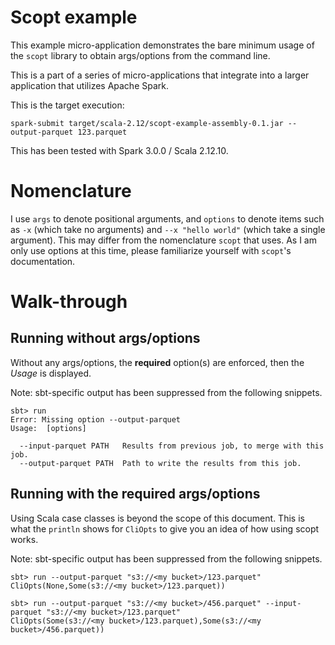 # Scopt example

This example micro-application demonstrates the bare minimum usage of the `scopt` library to obtain args/options from
the command line.

This is a part of a series of micro-applications that integrate into a larger application that utilizes Apache Spark.

This is the target execution:

`spark-submit target/scala-2.12/scopt-example-assembly-0.1.jar --output-parquet 123.parquet`

This has been tested with Spark 3.0.0 / Scala 2.12.10.

# Nomenclature

I use `args` to denote positional arguments, and `options` to denote items such as `-x` (which take no arguments) and 
`--x "hello world"` (which take a single argument). This may differ from the nomenclature `scopt` that uses. As I am 
only use options at this time, please familiarize yourself with `scopt`'s documentation. 

# Walk-through

## Running without args/options

Without any args/options, the **required** option(s) are enforced, then the _Usage_ is displayed.

Note: sbt-specific output has been suppressed from the following snippets.

```
sbt> run
Error: Missing option --output-parquet
Usage:  [options]

  --input-parquet PATH   Results from previous job, to merge with this job.
  --output-parquet PATH  Path to write the results from this job.
```

## Running with the required args/options

Using Scala case classes is beyond the scope of this document. This is what the `println` shows for `CliOpts` to 
give you an idea of how using scopt works.

Note: sbt-specific output has been suppressed from the following snippets.

```
sbt> run --output-parquet "s3://<my bucket>/123.parquet"
CliOpts(None,Some(s3://<my bucket>/123.parquet))
```

```
sbt> run --output-parquet "s3://<my bucket>/456.parquet" --input-parquet "s3://<my bucket>/123.parquet"
CliOpts(Some(s3://<my bucket>/123.parquet),Some(s3://<my bucket>/456.parquet))
```

